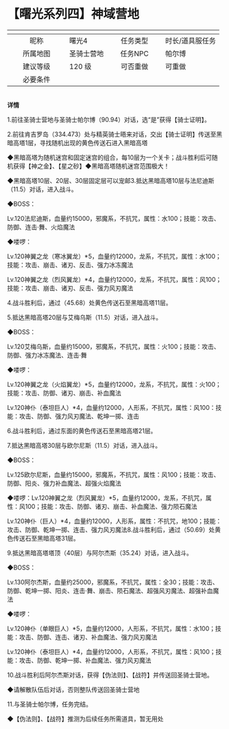 # 【曙光系列四】神域营地

<table data-header-hidden><thead><tr><th width="121" align="center"></th><th></th><th width="112" align="center"></th><th></th></tr></thead><tbody><tr><td align="center">昵称</td><td>曙光4</td><td align="center">任务类型</td><td>时长/道具服任务</td></tr><tr><td align="center">所属地图</td><td>圣骑士营地</td><td align="center">任务NPC</td><td>帕尔博</td></tr><tr><td align="center">建议等级</td><td>120 级</td><td align="center">可否重做</td><td>可重做</td></tr><tr><td align="center">必要条件</td><td></td><td align="center"></td><td></td></tr></tbody></table>

\
**详情**

1.前往圣骑士营地与圣骑士帕尔博（90.94）对话，选“是”获得【骑士证明】。

2.前往肯吉罗岛（334.473）处与精英骑士晤来对话，交出【骑士证明】传送至黑暗高塔1层，寻找随机出现的黄色传送石进入黑暗高塔

◆黑暗高塔为随机迷宫和固定迷宫的组合，每10层为一个关卡；战斗胜利后可随机获得【神之金】、【星之砂】◆黑暗高塔随机迷宫范围极大！

◆黑暗高塔10层、20层、30层固定层可以宠邮3.抵达黑暗高塔10层与法尼迪斯（11.5）对话，进入战斗。

◆BOSS：

Lv.120法尼迪斯，血量约15000，邪魔系，不抗咒，属性：水100；技能：攻击、防御、连击·舞、火焰魔法

◆喽啰：

Lv.120神翼之龙（寒冰翼龙）\*5，血量约12000，龙系，不抗咒，属性：水100；技能：攻击、崩击、诸刃、反击、强力冰冻魔法

Lv.120神翼之龙（烈风翼龙）\*4，血量约12000，龙系，不抗咒，属性：风100；技能：攻击、崩击、诸刃、反击、强力风刃魔法

4.战斗胜利后，通过（45.68）处黄色传送石至黑暗高塔11层。

5.抵达黑暗高塔20层与艾梅乌斯（11.5）对话，进入战斗。

◆BOSS：

Lv.120艾梅乌斯，血量约15000，邪魔系，不抗咒，属性：火100；技能：攻击、防御、强力冰冻魔法、连击·舞

◆喽啰：

Lv.120神翼之龙（火焰翼龙）\*5，血量约12000，龙系，不抗咒，属性：火100；技能：攻击、防御、诸刃、崩击、补血魔法

Lv.120神仆（泰坦巨人）\*4，血量约12000，人形系，不抗咒，属性：风100：技能：攻击、防御、强力风刃魔法、乾坤一掷、连击

6.战斗胜利后，通过东面的黄色传送石至黑暗高塔21层。

7.抵达黑暗高塔30层与欧尔尼斯（11.5）对话，进入战斗。

◆BOSS：

Lv.125欧尔尼斯，血量约15000，邪魔系，不抗咒，属性：风100；技能：攻击、防御、阳炎、强力补血魔法、超强火焰魔法

◆喽啰：Lv.120神翼之龙（烈风翼龙）\*5，血量约12000，龙系，不抗咒，属性：风100；技能：攻击、防御、诸刃、崩击、补血魔法、强力陨石魔法

Lv.120神仆（巨人）\*4，血量约12000，人形系，属性：不抗咒，地100；技能：攻击、防御、乾坤一掷、连击、强力风刃魔法8.战斗胜利后，通过（50.69）处黄色传送石至黑暗高塔31层。

9.抵达黑暗高塔塔顶（40层）与阿尔杰斯（35.24）对话，进入战斗。

◆BOSS：

Lv.130阿尔杰斯，血量约25000，邪魔系，不抗咒，属性：全30；技能：攻击、防御、乾坤一掷、阳炎、连击·舞、崩击、陨石魔法、超强风刃魔法、超强补血魔法

◆喽啰：

Lv.120神仆（单眼巨人）\*5，血量约12000，人形系，不抗咒，属性：水100；技能：攻击、防御、连击、诸刃、补血魔法、强力风刃魔法

Lv.120神仆（泰坦巨人）\*4，血量约12000，人形系，不抗咒，属性：风100；技能：攻击、防御、乾坤一掷、补血魔法、强力风刃魔法

10.战斗胜利后阿尔杰斯对话，获得【伪法则】、【战符】并传送回圣骑士营地。

◆请解散队伍后对话，否则整队传送回圣骑士营地

11.与圣骑士帕尔博，任务完结。

◆【伪法则】、【战符】推测为后续任务所需道具，暂无用处
